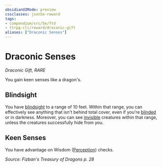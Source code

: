 ```yaml
---
obsidianUIMode: preview
cssclasses: json5e-reward
tags:
- compendium/src/5e/ftd
- ttrpg-cli/reward/draconic-gift
aliases: ["Draconic Senses"]
---
```

# Draconic Senses
*Draconic Gift, RARE*  

You gain keen senses like a dragon's.

## Blindsight

You have [blindsight](/3-Mechanics/CLI/rules/senses.md#blindsight) to a range of 10 feet. Within that range, you can effectively see anything that isn't behind total cover, even if you're [blinded](/3-Mechanics/CLI/rules/conditions.md#blinded) or in darkness. Moreover, you can see [invisible](/3-Mechanics/CLI/rules/conditions.md#invisible) creatures within that range, unless the creatures successfully hide from you.

## Keen Senses

You have advantage on Wisdom ([Perception](/3-Mechanics/CLI/rules/skills.md#Perception)) checks.

*Source: Fizban's Treasury of Dragons p. 28*